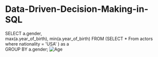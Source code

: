 # Data-Driven-Decision-Making-in-SQL
SELECT a.gender,  
       max(a.year_of_birth), 
       min(a.year_of_birth) 
FROM
   (SELECT *
   From actors
   where nationality = 'USA'
   ) as a 					
GROUP BY a.gender;
![Age](https://user-images.githubusercontent.com/121814714/210357296-ad5679a3-f700-4353-a1d1-00e1eaa332cc.png)

